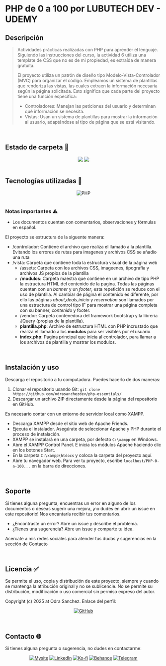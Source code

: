# PHP de 0 a 100 por LUBUTECH DEV - UDEMY

## Descripción
> Actividades prácticas realizadas con PHP para aprender el lenguaje. Siguiendo las instrucciones del curso, la actividad 6 utiliza una template de CSS que no es de mi propiedad, es extraída de manera gratuita. 
>
> El proyecto utiliza un patrón de diseño tipo Modelo-Vista-Controlador (MVC) para organizar el código. Empleamos un sistema de plantillas que renderiza las vistas, las cuales extraen la información necesaria según la página solicitada. Esto significa que cada parte del proyecto tiene una función específica:
>
> * Controladores: Manejan las peticiones del usuario y determinan qué información se necesita.
> * Vistas: Usan un sistema de plantillas para mostrar la información al usuario, adaptándose al tipo de página que se está visitando.
<br>

## Estado de carpeta 📂
<div align="center" style="display: inline_block">
<img src="https://img.shields.io/badge/Coverage-100%25-7389A6?style=for-the-badge" />
<img src="https://img.shields.io/badge/Version-1.0-7389A6?style=for-the-badge" />
</div>
<br>

## Tecnologías utilizadas 🔨
<div align="center" style="display: inline_block">
<img alt="PHP" src="https://img.shields.io/badge/PHP-777BB4?style=for-the-badge" />
</div>
<br>

### Notas importantes ⚠
  - Los documentos cuentan con comentarios, observaciones y fórmulas en español.

El proyecto se estructura de la siguente manera:
  - /controlador: Contiene el archivo que realiza el llamado a la plantilla. Evitando los errores de rutas para imagenes y archivos CSS se añadio una ruta
  - /vista: Carpeta que contiene toda la estructura visual de la página web
     - /assets: Carpeta con los archivos CSS, imageenes, tipografía y archivos JS propios de la plantilla
     - **/modulos**: Carpeta maestra que contiene en un archivo de tipo PHP la estructura HTML del contenido de la pagina. Todas las páginas cuentan con un _banner_ y un _footer_, esta repetición se reduce con el uso de plantilla. Al cambiar de página el contenido es diferente, por ello las páginas _about_,_deals_,_inicio_ y _reservation_ son llamados por una estructura de control tipo IF para mostrar una página completa con su banner, _contenido_ y footer.
     - /vendor: Carpeta contenedora del framework bootstrap y la libreria JQuery (propias de la plantilla).
     - **plantilla.php**: Archivo de estructura HTML con PHP incrustado que realiza el llamado a los **modulos** para ser visibles por el usuario.
     - **index.php**: Pagina principal que inicia al controlador, para llamar a los archivos de plantilla y mostrar los modulos.
<br>

## Instalación y uso
Descarga el repositorio a tu computadora. Puedes hacerlo de dos maneras:
1. Clonar el repositorio usando Git:
`git clone https://github.com/odrasanchezdev/php-essentials/`
2. Descargar un archivo ZIP directamente desde la página del repositorio en GitHub.

Es necesario contar con un entorno de servidor local como XAMPP.
  * Descarga XAMPP desde el sitio web de Apache Friends.
  * Ejecuta el instalador. Asegúrate de seleccionar Apache y PHP durante el proceso de instalación.
  * XAMPP se instalará en una carpeta, por defecto `C:\xampp` en Windows.
  * Abre el XAMPP Control Panel. E inicia los módulos Apache haciendo clic en los botones Start.
  * En la carpeta `C:\xampp\htdocs` y coloca la carpeta del proyecto aquí. 
  * Abre tu navegador web. Para ver tu proyecto, escribe `localhost/PHP-0-a-100...` en la barra de direcciones.

<br>

## Soporte
Si tienes alguna pregunta, encuentras un error en alguno de los documentos o deseas sugerir una mejora, ¡no dudes en abrir un issue en este repositorio! Nos encantaría recibir tus comentarios.

* ¿Encontraste un error? Abre un issue y describe el problema.
* ¿Tienes una sugerencia? Abre un issue y comparte tu idea.

Acercate a mis redes sociales para atender tus dudas y sugerencias en la sección de [Contacto](#contacto-)

<br>

## Licencia ✅
Se permite el uso, copia y distribución de este proyecto, siempre y cuando se mantenga la atribución original y no se sublicencie. No se permite su distribución, modificación o uso comercial sin permiso expreso del autor.

Copyright (c) 2025 at Odra Sanchez. Enlace del perfil:
<div align="center" style="display: inline_block">
  
<a href="https://github.com/odrasanchezdev">![GitHub](https://img.shields.io/badge/GitHub-100000?style=for-the-badge&logo=github&logoColor=white)</a>
</div>

<br>

## Contacto 🌐
Si tienes alguna pregunta o sugerencia, no dudes en contactarme:
<div align="center" style="display: inline_block;">
  
 <a href="https://odrasanchezdev.super.site/">![Mysite](https://img.shields.io/badge/servicios-071739?style=for-the-badge)</a>
 <a href="https://www.linkedin.com/in/odrasanchez/">![LinkedIn](https://img.shields.io/badge/-LinkedIn-004e89?style=for-the-badge)</a>
 <a href="https://ko-fi.com/odrasanchez">![Ko-fi](https://img.shields.io/badge/-Ko--fi-F16061?style=for-the-badge)</a>
 <a href="https://www.behance.net/odrasanchezdev">![Behance](https://img.shields.io/badge/-B&emacr;hance-1982c4?style=for-the-badge)</a>
 <a href="https://t.me/odrasanchezdev">![Telegram](https://img.shields.io/badge/-Telegram-219ebc?style=for-the-badge)</a>
 
</div>
